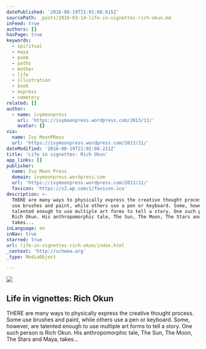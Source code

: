 ```yaml
---
datePublished: '2016-08-19T21:01:08.615Z'
sourcePath: _posts/2016-03-14-life-in-vignettes-rich-okun.md
inFeed: true
authors: []
hasPage: true
keywords:
  - spiritual
  - maya
  - poem
  - paths
  - mother
  - life
  - illustration
  - book
  - express
  - cemetery
related: []
author:
  - name: ivymoonpress
    url: 'https://ivymoonpress.wordpress.com/2013/11/'
    avatar: {}
via:
  name: Ivy MoonPRess
  url: 'https://ivymoonpress.wordpress.com/2013/11/'
dateModified: '2016-08-19T21:01:08.221Z'
title: 'Life in vignettes: Rich Okun'
app_links: []
publisher:
  name: Ivy Moon Press
  domain: ivymoonpress.wordpress.com
  url: 'https://ivymoonpress.wordpress.com/2013/11/'
  favicon: 'https://s2.wp.com/i/favicon.ico'
description: >-
  THERE are many ways to physically express the creative thought process. Some
  use brushes and paint, while others use a pen or keyboard. Some, however, are
  talented enough to use multiple art forms to tell a story. One such person is
  Rich Okun. His anthropomorphic tale, The Sun, The Moon, The Stars and Maya,
  takes...
inLanguage: en
inNav: true
starred: true
url: life-in-vignettes-rich-okun/index.html
_context: 'http://schema.org'
_type: MediaObject

---
```

<article style=""><img src="https://s3-us-west-2.amazonaws.com/the-grid-img/p/84dc99f0bae346cc506e160fb3599bb3f73ee0b9.jpg" /><h1>Life in vignettes: Rich Okun</h1><p>THERE are many ways to physically express the creative thought process. Some use brushes and paint, while others use a pen or keyboard. Some, however, are talented enough to use multiple art forms to tell a story. One such person is Rich Okun. His anthropomorphic tale, The Sun, The Moon, The Stars and Maya, takes...</p></article>
